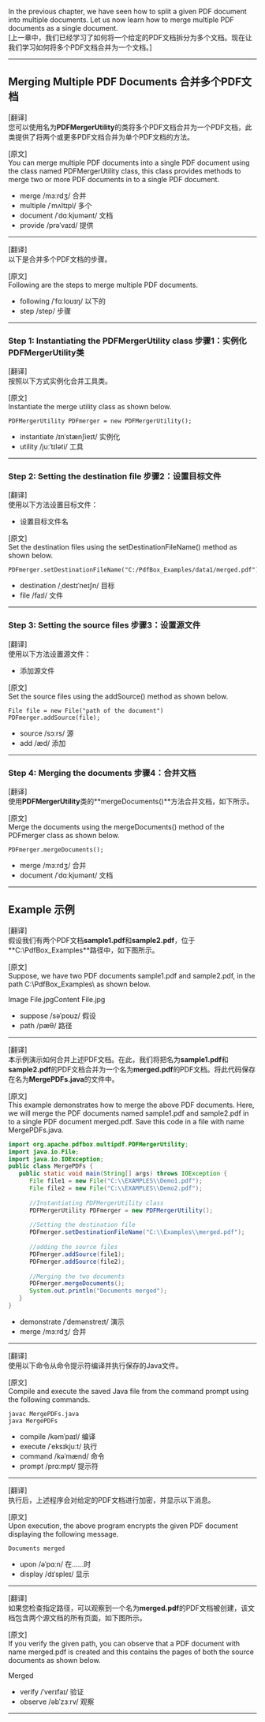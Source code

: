 In the previous chapter, we have seen how to split a given PDF document into multiple documents. Let us now learn how to merge multiple PDF documents as a single document.  
[上一章中，我们已经学习了如何将一个给定的PDF文档拆分为多个文档。现在让我们学习如何将多个PDF文档合并为一个文档。]

---

## Merging Multiple PDF Documents  合并多个PDF文档

[翻译]  
您可以使用名为**PDFMergerUtility**的类将多个PDF文档合并为一个PDF文档，此类提供了将两个或更多PDF文档合并为单个PDF文档的方法。

[原文]  
You can merge multiple PDF documents into a single PDF document using the class named PDFMergerUtility class, this class provides methods to merge two or more PDF documents in to a single PDF document.

- merge /mɜːrdʒ/ 合并
- multiple /ˈmʌltɪpl/ 多个
- document /ˈdɑːkjumənt/ 文档
- provide /prəˈvaɪd/ 提供

---

[翻译]   
以下是合并多个PDF文档的步骤。

[原文]  
Following are the steps to merge multiple PDF documents.

- following /ˈfɑːloʊɪŋ/ 以下的
- step /step/ 步骤

---

### Step 1: Instantiating the PDFMergerUtility class  步骤1：实例化PDFMergerUtility类

[翻译]  
按照以下方式实例化合并工具类。

[原文]  
Instantiate the merge utility class as shown below.

```
PDFMergerUtility PDFmerger = new PDFMergerUtility();
```

- instantiate /ɪnˈstænʃieɪt/ 实例化
- utility /juːˈtɪləti/ 工具

---

### Step 2: Setting the destination file  步骤2：设置目标文件

[翻译]  
使用以下方法设置目标文件：

- 设置目标文件名

[原文]  
Set the destination files using the setDestinationFileName() method as shown below.

```
PDFmerger.setDestinationFileName("C:/PdfBox_Examples/data1/merged.pdf");
```

- destination /ˌdestɪˈneɪʃn/ 目标
- file /faɪl/ 文件

---

### Step 3: Setting the source files  步骤3：设置源文件

[翻译]  
使用以下方法设置源文件：

- 添加源文件

[原文]  
Set the source files using the addSource() method as shown below.

```
File file = new File("path of the document")
PDFmerger.addSource(file);
```

- source /sɔːrs/ 源
- add /æd/ 添加

---

### Step 4: Merging the documents  步骤4：合并文档

[翻译]  
使用**PDFMergerUtility**类的**mergeDocuments()**方法合并文档，如下所示。

[原文]  
Merge the documents using the mergeDocuments() method of the PDFmerger class as shown below.

```
PDFmerger.mergeDocuments();
```

- merge /mɜːrdʒ/ 合并
- document /ˈdɑːkjumənt/ 文档

---

## Example 示例

[翻译]  
假设我们有两个PDF文档**sample1.pdf**和**sample2.pdf**，位于**C:\PdfBox_Examples\**路径中，如下图所示。

[原文]  
Suppose, we have two PDF documents sample1.pdf and sample2.pdf, in the path C:\PdfBox_Examples\ as shown below.

Image File.jpgContent File.jpg

- suppose /səˈpoʊz/ 假设
- path /pæθ/ 路径

---

[翻译]  
本示例演示如何合并上述PDF文档。在此，我们将把名为**sample1.pdf**和**sample2.pdf**的PDF文档合并为一个名为**merged.pdf**的PDF文档。将此代码保存在名为**MergePDFs.java**的文件中。

[原文]  
This example demonstrates how to merge the above PDF documents. Here, we will merge the PDF documents named sample1.pdf and sample2.pdf in to a single PDF document merged.pdf. Save this code in a file with name MergePDFs.java.

```java
import org.apache.pdfbox.multipdf.PDFMergerUtility; 
import java.io.File; 
import java.io.IOException;
public class MergePDFs {
   public static void main(String[] args) throws IOException {
      File file1 = new File("C:\\EXAMPLES\\Demo1.pdf");       
      File file2 = new File("C:\\EXAMPLES\\Demo2.pdf");    
		
      //Instantiating PDFMergerUtility class
      PDFMergerUtility PDFmerger = new PDFMergerUtility();
		
      //Setting the destination file
      PDFmerger.setDestinationFileName("C:\\Examples\\merged.pdf");
		
      //adding the source files
      PDFmerger.addSource(file1);
      PDFmerger.addSource(file2);
		
      //Merging the two documents
      PDFmerger.mergeDocuments();
      System.out.println("Documents merged");
   }
}
```

- demonstrate /ˈdemənstreɪt/ 演示
- merge /mɜːrdʒ/ 合并

---

[翻译]  
使用以下命令从命令提示符编译并执行保存的Java文件。

[原文]  
Compile and execute the saved Java file from the command prompt using the following commands.

```
javac MergePDFs.java 
java MergePDFs 
```

- compile /kəmˈpaɪl/ 编译
- execute /ˈeksɪkjuːt/ 执行
- command /kəˈmænd/ 命令
- prompt /prɑːmpt/ 提示符

---

[翻译]  
执行后，上述程序会对给定的PDF文档进行加密，并显示以下消息。

[原文]  
Upon execution, the above program encrypts the given PDF document displaying the following message.

```
Documents merged
```

- upon /əˈpɑːn/ 在……时
- display /dɪˈspleɪ/ 显示

---

[翻译]  
如果您检查指定路径，可以观察到一个名为**merged.pdf**的PDF文档被创建，该文档包含两个源文档的所有页面，如下图所示。

[原文]  
If you verify the given path, you can observe that a PDF document with name merged.pdf is created and this contains the pages of both the source documents as shown below.

Merged

- verify /ˈverɪfaɪ/ 验证
- observe /əbˈzɜːrv/ 观察

---